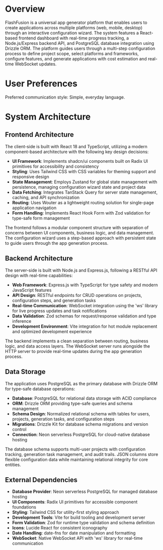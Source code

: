 # Overview

FlashFusion is a universal app generator platform that enables users to create applications across multiple platforms (web, mobile, desktop) through an interactive configuration wizard. The system features a React-based frontend dashboard with real-time progress tracking, a Node.js/Express backend API, and PostgreSQL database integration using Drizzle ORM. The platform guides users through a multi-step configuration process to define project scope, select platforms and frameworks, configure features, and generate applications with cost estimation and real-time WebSocket updates.

# User Preferences

Preferred communication style: Simple, everyday language.

# System Architecture

## Frontend Architecture

The client-side is built with React 18 and TypeScript, utilizing a modern component-based architecture with the following key design decisions:

- **UI Framework**: Implements shadcn/ui components built on Radix UI primitives for accessibility and consistency
- **Styling**: Uses Tailwind CSS with CSS variables for theming support and responsive design
- **State Management**: Employs Zustand for global state management with persistence, managing configuration wizard state and project data
- **Data Fetching**: Integrates TanStack Query for server state management, caching, and API synchronization
- **Routing**: Uses Wouter as a lightweight routing solution for single-page application navigation
- **Form Handling**: Implements React Hook Form with Zod validation for type-safe form management

The frontend follows a modular component structure with separation of concerns between UI components, business logic, and data management. The configuration wizard uses a step-based approach with persistent state to guide users through the app generation process.

## Backend Architecture

The server-side is built with Node.js and Express.js, following a RESTful API design with real-time capabilities:

- **Web Framework**: Express.js with TypeScript for type safety and modern JavaScript features
- **API Design**: RESTful endpoints for CRUD operations on projects, configuration steps, and generation tasks
- **Real-time Communication**: WebSocket integration using the 'ws' library for live progress updates and task notifications
- **Data Validation**: Zod schemas for request/response validation and type inference
- **Development Environment**: Vite integration for hot module replacement and optimized development experience

The backend implements a clean separation between routing, business logic, and data access layers. The WebSocket server runs alongside the HTTP server to provide real-time updates during the app generation process.

## Data Storage

The application uses PostgreSQL as the primary database with Drizzle ORM for type-safe database operations:

- **Database**: PostgreSQL for relational data storage with ACID compliance
- **ORM**: Drizzle ORM providing type-safe queries and schema management
- **Schema Design**: Normalized relational schema with tables for users, projects, generation tasks, and configuration steps
- **Migrations**: Drizzle Kit for database schema migrations and version control
- **Connection**: Neon serverless PostgreSQL for cloud-native database hosting

The database schema supports multi-user projects with configuration tracking, generation task management, and audit trails. JSON columns store flexible configuration data while maintaining relational integrity for core entities.

## External Dependencies

- **Database Provider**: Neon serverless PostgreSQL for managed database hosting
- **UI Components**: Radix UI primitives for accessible component foundations
- **Styling**: Tailwind CSS for utility-first styling approach
- **Development Tools**: Vite for build tooling and development server
- **Form Validation**: Zod for runtime type validation and schema definition
- **Icons**: Lucide React for consistent iconography
- **Date Handling**: date-fns for date manipulation and formatting
- **WebSocket**: Native WebSocket API with 'ws' library for real-time communication